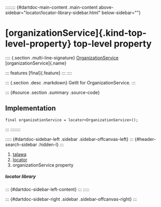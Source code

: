 :::::::: {#dartdoc-main-content .main-content above-sidebar="locator/locator-library-sidebar.html" below-sidebar=""}
<div>

# [organizationService]{.kind-top-level-property} top-level property

</div>

:::: {.section .multi-line-signature}
[OrganizationService](../services_org_service/OrganizationService-class.html)
[organizationService]{.name}

::: features
[final]{.feature}
:::
::::

::: {.section .desc .markdown}
GetIt for OrganizationService.
:::

::: {#source .section .summary .source-code}
## Implementation

``` language-dart
final organizationService = locator<OrganizationService>();
```
:::
::::::::

::::: {#dartdoc-sidebar-left .sidebar .sidebar-offcanvas-left}
::: {#header-search-sidebar .hidden-l}
:::

1.  [talawa](../index.html)
2.  [locator](../locator/)
3.  organizationService property

##### locator library

::: {#dartdoc-sidebar-left-content}
:::
:::::

::: {#dartdoc-sidebar-right .sidebar .sidebar-offcanvas-right}
:::
